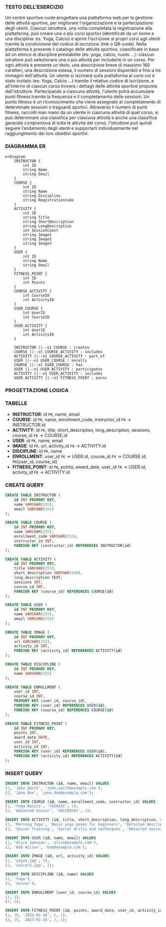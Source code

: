 ### TESTO DELL'ESERCIZIO

Un centro sportivo vuole progettare una piattaforma web per la gestione delle attività sportive, per migliorare l'organizzazione e la partecipazione degli utenti.
Ciascun istruttore, una volta completata la registrazione alla piattaforma, può creare uno o più corsi sportivi (identificati da un nome e una disciplina: es. Yoga, Calcio) 
e aprire l’iscrizione ai propri corsi agli utenti tramite la condivisione del codice di iscrizione (link o QR-code).
Nella piattaforma è presente il catalogo delle attività sportive, classificate in base ad un elenco di discipline prestabilite (es: yoga, calcio, nuoto …): ciascun istruttore può selezionare una o più attività per includerle in un corso.
Per ogni attività è presente un titolo, una descrizione breve di massimo 160 caratteri, una descrizione estesa, il numero di sessioni disponibili e fino a tre immagini dell'attività.
Un utente si iscriverà sulla piattaforma ai corsi cui è stato invitato (es: Yoga, Calcio ...) tramite il relativo codice di iscrizione, e all’interno di ciascun corso troverà i dettagli delle attività sportive proposte dall'istruttore.
Partecipando a ciascuna attività, l'utente potrà accumulare punti fitness tramite la frequenza e il completamento delle sessioni.
Un punto fitness è un riconoscimento che viene assegnato al completamento di determinate sessioni o traguardi sportivi.
Attraverso il numero di punti fitness, raccolti man mano da un utente in ciascuna attività di quel corso, si può determinare una classifica per ciascuna attività e anche una classifica generale comprensiva di tutte le attività del corso;
l'istruttore può quindi seguire l’andamento degli utenti e supportarli individualmente nel raggiungimento dei loro obiettivi sportivi.

### DIAGRAMMA ER

```mermaid
erDiagram
    INSTRUCTOR {
        int ID
        string Name
        string Email
    }
    COURSE {
        int ID
        string Name
        string Discipline
        string RegistrationCode
    }
    ACTIVITY {
        int ID
        string Title
        string ShortDescription
        string LongDescription
        int SessionCount
        string Image1
        string Image2
        string Image3
    }
    USER {
        int ID
        string Name
        string Email
    }
    FITNESS_POINT {
        int ID
        int Points
    }
    COURSE_ACTIVITY {
        int CourseID
        int ActivityID
    }
    USER_COURSE {
        int UserID
        int CourseID
    }
    USER_ACTIVITY {
        int UserID
        int ActivityID
    }

    INSTRUCTOR ||--o{ COURSE : creates
    COURSE ||--o{ COURSE_ACTIVITY : includes
    ACTIVITY ||--o{ COURSE_ACTIVITY : part_of
    USER ||--o{ USER_COURSE : enrolls
    COURSE ||--o{ USER_COURSE : has
    USER ||--o{ USER_ACTIVITY : participates
    ACTIVITY ||--o{ USER_ACTIVITY : includes
    USER_ACTIVITY ||--o{ FITNESS_POINT : earns
```
### PROGETTAZIONE LOGICA

### TABELLE

- **INSTRUCTOR**: id `PK`, name, email
- **COURSE**: id `PK`, name, enrollment_code, instructor_id `FK` → INSTRUCTOR.id
- **ACTIVITY**: id `PK`, title, short_description, long_description, sessions, course_id `FK` → COURSE.id
- **USER**: id `PK`, name, email
- **IMAGE**: id `PK`, url, activity_id `FK` → ACTIVITY.id
- **DISCIPLINE**: id `PK`, name
- **ENROLLMENT**: user_id `FK` → USER.id, course_id `FK` → COURSE.id, `PK`(user_id, course_id)
- **FITNESS_POINT**: id `PK`, points, award_date, user_id `FK` → USER.id, activity_id `FK` → ACTIVITY.id

### CREATE QUERY

```sql
CREATE TABLE INSTRUCTOR (
    id INT PRIMARY KEY,
    name VARCHAR(255),
    email VARCHAR(255)
);

CREATE TABLE COURSE (
    id INT PRIMARY KEY,
    name VARCHAR(255),
    enrollment_code VARCHAR(255),
    instructor_id INT,
    FOREIGN KEY (instructor_id) REFERENCES INSTRUCTOR(id)
);

CREATE TABLE ACTIVITY (
    id INT PRIMARY KEY,
    title VARCHAR(255),
    short_description VARCHAR(160),
    long_description TEXT,
    sessions INT,
    course_id INT,
    FOREIGN KEY (course_id) REFERENCES COURSE(id)
);

CREATE TABLE USER (
    id INT PRIMARY KEY,
    name VARCHAR(255),
    email VARCHAR(255)
);

CREATE TABLE IMAGE (
    id INT PRIMARY KEY,
    url VARCHAR(255),
    activity_id INT,
    FOREIGN KEY (activity_id) REFERENCES ACTIVITY(id)
);

CREATE TABLE DISCIPLINE (
    id INT PRIMARY KEY,
    name VARCHAR(255)
);

CREATE TABLE ENROLLMENT (
    user_id INT,
    course_id INT,
    PRIMARY KEY (user_id, course_id),
    FOREIGN KEY (user_id) REFERENCES USER(id),
    FOREIGN KEY (course_id) REFERENCES COURSE(id)
);

CREATE TABLE FITNESS_POINT (
    id INT PRIMARY KEY,
    points INT,
    award_date DATE,
    user_id INT,
    activity_id INT,
    FOREIGN KEY (user_id) REFERENCES USER(id),
    FOREIGN KEY (activity_id) REFERENCES ACTIVITY(id)
);
```

### INSERT QUERY

```sql
INSERT INTO INSTRUCTOR (id, name, email) VALUES
(1, 'John Smith', 'john.smith@example.com'),
(2, 'Jane Doe', 'jane.doe@example.com');

INSERT INTO COURSE (id, name, enrollment_code, instructor_id) VALUES
(1, 'Yoga Basics', 'YOGA101', 1),
(2, 'Advanced Soccer', 'SOCCER201', 2);

INSERT INTO ACTIVITY (id, title, short_description, long_description, sessions, course_id) VALUES
(1, 'Morning Yoga', 'Basic yoga poses for beginners', 'Detailed description of yoga poses...', 10, 1),
(2, 'Soccer Training', 'Soccer drills and techniques', 'Detailed soccer training plan...', 12, 2);

INSERT INTO USER (id, name, email) VALUES
(1, 'Alice Johnson', 'alice@example.com'),
(2, 'Bob Wilson', 'bob@example.com');

INSERT INTO IMAGE (id, url, activity_id) VALUES
(1, 'yoga1.jpg', 1),
(2, 'soccer1.jpg', 2);

INSERT INTO DISCIPLINE (id, name) VALUES
(1, 'Yoga'),
(2, 'Soccer');

INSERT INTO ENROLLMENT (user_id, course_id) VALUES
(1, 1),
(2, 2);

INSERT INTO FITNESS_POINT (id, points, award_date, user_id, activity_id) VALUES
(1, 10, '2023-01-10', 1, 1),
(2, 15, '2023-01-15', 2, 2);
```
